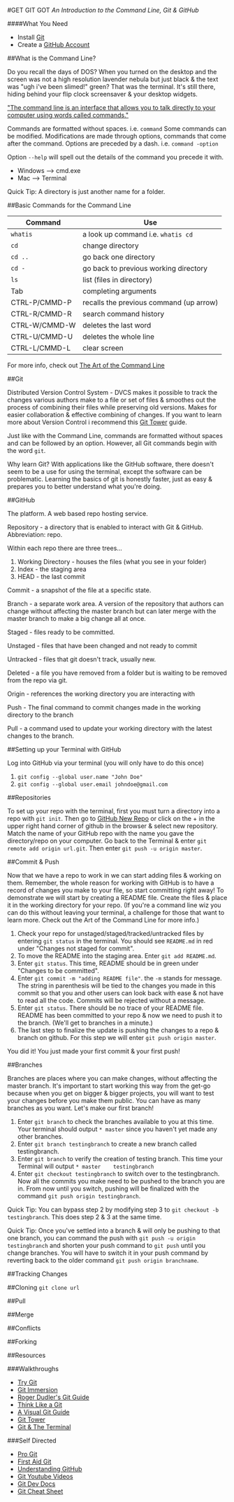 #GET GIT GOT
*An Introduction to the Command Line, Git & GitHub*

####What You Need
* Install [Git](http://git-scm.com/download)
* Create a [GitHub Account](https://github.com/)

##What is the Command Line?

Do you recall the days of DOS? When you turned on the desktop and the screen was not a high resolution lavender nebula but just black & the text was "ugh i've been slimed!" green? That was the terminal. It's still there, hiding behind your flip clock screensaver & your desktop widgets. 

["The command line is an interface that allows you to talk directly to your computer using words called commands."](http://www.freesoftwaremagazine.com/articles/command_line_intro) 

Commands are formatted without spaces. i.e. `command` Some commands can be modified. Modifications are made through options, commands that come after the command. Options are preceded by a dash. i.e. `command -option`

Option `--help` will spell out the details of the command you precede it with.

* Windows --> cmd.exe
* Mac --> Terminal

Quick Tip: A directory is just another name for a folder.

##Basic Commands for the Command Line

| Command 			|	Use 										|
|-------------------|-----------------------------------------------|
| `whatis`			|	a look up command i.e. `whatis cd`			|
| `cd`				|	change directory 							|
| `cd ..` 			| 	go back one directory 						|
| `cd - `			| 	go back to previous working directory 		|
| `ls`				|	list (files in directory) 					|
| Tab				|	completing arguments 						|
| CTRL-P/CMMD-P		|	recalls the previous command  (up arrow) 	|
| CTRL-R/CMMD-R 	|	search command history 						|
| CTRL-W/CMMD-W 	|	deletes the last word						|
| CTRL-U/CMMD-U 	|	deletes the whole line 						|
| CTRL-L/CMMD-L		|	clear screen 								|

For more info, check out [The Art of the Command Line](https://github.com/jlevy/the-art-of-command-line)

##Git

Distributed Version Control System - DVCS makes it possible to track the changes various authors make to a file or set of files & smoothes out the process of combining their files while preserving old versions. Makes for easier collaboration & effective combining of changes. If you want to learn more about Version Control i recommend this [Git Tower](http://www.git-tower.com/learn/cheat-sheets/vcs-workflow) guide. 

Just like with the Command Line, commands are formatted without spaces and can be followed by an option. However, all Git commands begin with the word `git`. 

Why learn Git? With applications like the GitHub software, there doesn't seem to be a use for using the terminal, except the software can be problematic. Learning the basics of git is honestly faster, just as easy & prepares you to better understand what you're doing. 

##GitHub

The platform. A web based repo hosting service. 

Repository - a directory that is enabled to interact with Git & GitHub. Abbreviation: repo. 

Within each repo there are three trees...

1. Working Directory - houses the files (what you see in your folder)
2. Index - the staging area
3. HEAD - the last commit

Commit - a snapshot of the file at a specific state. 

Branch - a separate work area. A version of the repository that authors can change without affecting the master branch but can later merge with the master branch to make a big change all at once. 

Staged - files ready to be committed.

Unstaged - files that have been changed and not ready to commit

Untracked - files that git doesn't track, usually new.

Deleted - a file you have removed from a folder but is waiting to be removed from the repo via git.

Origin - references the working directory you are interacting with

Push - The final command to commit changes made in the working directory to the branch

Pull - a command used to update your working directory with the latest changes to the branch.

##Setting up your Terminal with GitHub

Log into GitHub via your terminal (you will only have to do this once)

1. `git config --global user.name "John Doe"`
2. `git config --global user.email johndoe@gmail.com`

##Repositories

To set up your repo with the terminal, first you must turn a directory into a repo with `git init`. Then go to [GitHub New Repo](github.com/new) or click on the + in the upper right hand corner of github in the browser & select new repository. Match the name of your GitHub repo with the name you gave the directory/repo on your computer. Go back to the Terminal & enter `git remote add origin url.git`. Then enter `git push -u origin master`.

##Commit & Push

Now that we have a repo to work in we can start adding files & working on them. Remember, the whole reason for working with GitHub is to have a record of changes you make to your file, so start committing right away! To demonstrate we will start by creating a README file. Create the files & place it in the working directory for your repo. (If you're a command line wiz you can do this without leaving your terminal, a challenge for those that want to learn more. Check out the Art of the Command Line for more info.)

1. Check your repo for unstaged/staged/tracked/untracked files by entering `git status` in the terminal. You should see `README.md` in red under "Changes not staged for commit".
2. To move the README into the staging area. Enter `git add README.md`. 
3. Enter `git status`. This time, README should be in green under "Changes to be committed".
4. Enter `git commit -m "adding README file"`. the `-m` stands for message. The string in parenthesis will be tied to the changes you made in this commit so that you and other users can look back with ease & not have to read all the code. Commits will be rejected without a message. 
5. Enter `git status`. There should be no trace of your README file. README has been committed to your repo & now we need to push it to the branch. (We'll get to branches in a minute.)
6. The last step to finalize the update is pushing the changes to a repo & branch on github. For this step we will enter `git push origin master`.

You did it! You just made your first commit & your first push!

##Branches

Branches are places where you can make changes, without affecting the master branch. It's important to start working this way from the get-go because when you get on bigger & bigger projects, you will want to test your changes before you make them public. You can have as many branches as you want. Let's make our first branch!

1. Enter `git branch` to check the branches available to you at this time. Your terminal should output `* master` since you haven't yet made any other branches.
2. Enter `git branch testingbranch` to create a new branch called testingbranch. 
3. Enter `git branch` to verify the creation of testing branch. This time your Terminal will output `* master    testingbranch`
4. Enter `git checkout testingbranch` to switch over to the testingbranch. Now all the commits you make need to be pushed to the branch you are in. From now until you switch, pushing will be finalized with the command `git push origin testingbranch`.

Quick Tip: You can bypass step 2 by modifying step 3 to `git checkout -b testingbranch`. This does step 2 & 3 at the same time. 

Quick Tip: Once you've settled into a branch & will only be pushing to that one branch, you can command the push with `git push -u origin testingbranch` and shorten your push command to `git push` until you change branches. You will have to switch it in your push command by reverting back to the older command `git push origin branchname`. 
 

##Tracking Changes

##Cloning
`git clone url`

##Pull

##Merge

##Conflicts

##Forking

##Resources

###Walkthroughs
* [Try Git](https://try.github.io/)
* [Git Immersion](http://gitimmersion.com/)
* [Roger Dudler's Git Guide](http://rogerdudler.github.io/git-guide/)
* [Think Like a Git](http://think-like-a-git.net/)
* [A Visual Git Guide](http://marklodato.github.io/visual-git-guide/index-en.html)
* [Git Tower](http://www.git-tower.com/learn/)
* [Git & The Terminal](https://18f.gsa.gov/2015/03/03/how-to-use-github-and-the-terminal-a-guide/)

###Self Directed
* [Pro Git](http://git-scm.com/book/en/v2)
* [First Aid Git](http://firstaidgit.io/#/)
* [Understanding GitHub](http://readwrite.com/2013/09/30/understanding-github-a-journey-for-beginners-part-1#awesm=~oGqRd1nOhtuidI%3F_escaped_fragment_=)
* [Git Youtube Videos](https://www.youtube.com/playlist?list=PLg7s6cbtAD165JTRsXh8ofwRw0PqUnkVH)
* [Git Dev Docs](http://devdocs.io/git/git)
* [Git Cheat Sheet](http://overapi.com/git/)
